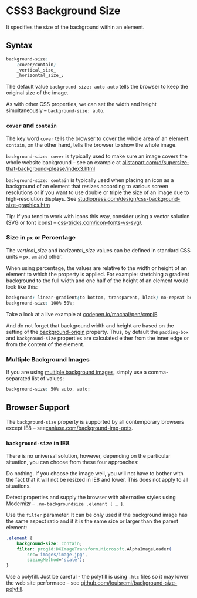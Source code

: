 CSS3 Background Size
====================

It specifies the size of the background within an element.

Syntax
------

```css
background-size:
    (cover/contain)
    _vertical_size_
    _horizontal_size_;
```

The default value `background-size: auto auto` tells the browser to keep the
original size of the image.

As with other CSS properties, we can set the width and height simultaneously –
`background-size: auto`.

### `cover` and `contain`

The key word `cover` tells the browser to cover the whole area of an element.
`contain`, on the other hand, tells the browser to show the whole image.

`background-size: cover` is typically used to make sure an image covers the
whole website background – see an example at
[alistapart.com/d/supersize-that-background-please/index3.html](<http://alistapart.com/d/supersize-that-background-please/index3.html>)

`background-size: contain` is typically used when placing an icon as a
background of an element that resizes according to various screen resolutions or
if you want to use double or triple the size of an image due to high-resolution
displays. See
[studiopress.com/design/css-background-size-graphics.htm](<http://www.studiopress.com/design/css-background-size-graphics.htm>)

Tip: If you tend to work with icons this way, consider using a vector solution
(SVG or font icons) –
[css-tricks.com/icon-fonts-vs-svg/](<http://css-tricks.com/icon-fonts-vs-svg/>).

### Size in `px` or Percentage

The *vertical\_size* and *horizontal\_size* values can be defined in standard
CSS units – `px`, `em` and other.

When using percentage, the values are relative to the width or height of an
element to which the property is applied. For example: stretching a gradient
background to the full width and one half of the height of an element would look
like this:

```css
background: linear-gradient(to bottom, transparent, black) no-repeat bottom;
background-size: 100% 50%;
```

Take a look at a live example at
[codepen.io/machal/pen/cmpjE](<http://codepen.io/machal/pen/cmpjE>).

And do not forget that background width and height are based on the setting of
the [background-origin](<css3-background-origin.md>) property. Thus, by default
the `padding-box` and `background-size` properties are calculated either from
the inner edge or from the content of the element.

### Multiple Background Images

If you are using [multiple background images](<css3-multiple-backgrounds.md>),
simply use a comma-separated list of values:

```css
background-size: 50% auto, auto;
```

Browser Support
---------------

The `background-size` property is supported by all contemporary browsers except
IE8 –
see[caniuse.com/background-img-opts](<http://caniuse.com/background-img-opts>).

### `background-size` in IE8

There is no universal solution, however, depending on the particular situation,
you can choose from these four approaches:

Do nothing. If you choose the image well, you will not have to bother with the
fact that it will not be resized in IE8 and lower. This does not apply to all
situations.

Detect properties and supply the browser with alternative styles using Modernizr
– `.no-backgroundsize .element { … }`.

Use the `filter` parameter. It can be only used if the background image has the
same aspect ratio and if it is the same size or larger than the parent element:

```css
.element {
    background-size: contain;
    filter: progid:DXImageTransform.Microsoft.AlphaImageLoader(
        src='images/image.jpg',
        sizingMethod='scale');
}
```

Use a polyfill. Just be careful - the polyfill is using `.htc` files so it may
lower the web site performace – see
[github.com/louisremi/background-size-polyfill](<https://github.com/louisremi/background-size-polyfill>).
